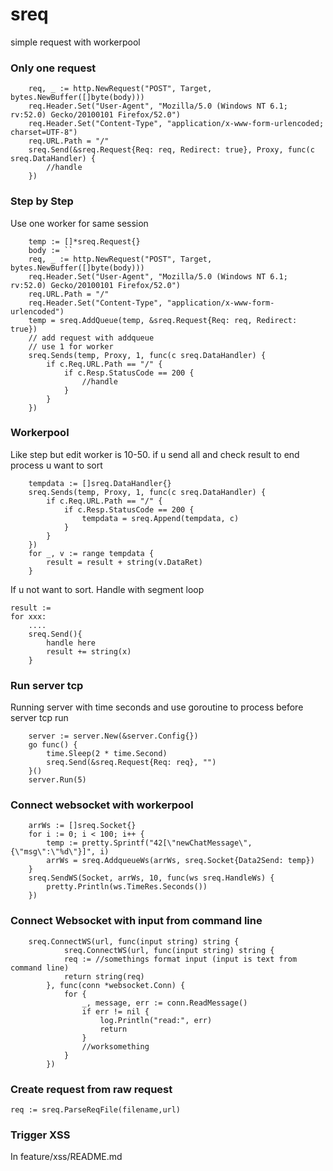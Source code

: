 # sreq
simple request with workerpool

### Only one request
```
	req, _ := http.NewRequest("POST", Target, bytes.NewBuffer([]byte(body)))
	req.Header.Set("User-Agent", "Mozilla/5.0 (Windows NT 6.1; rv:52.0) Gecko/20100101 Firefox/52.0")
	req.Header.Set("Content-Type", "application/x-www-form-urlencoded; charset=UTF-8")
	req.URL.Path = "/"
	sreq.Send(&sreq.Request{Req: req, Redirect: true}, Proxy, func(c sreq.DataHandler) {
		//handle 
	})
```

### Step by Step
Use one worker for same session

```
	temp := []*sreq.Request{}
	body := ``
	req, _ := http.NewRequest("POST", Target, bytes.NewBuffer([]byte(body)))
	req.Header.Set("User-Agent", "Mozilla/5.0 (Windows NT 6.1; rv:52.0) Gecko/20100101 Firefox/52.0")
	req.URL.Path = "/"
	req.Header.Set("Content-Type", "application/x-www-form-urlencoded")
	temp = sreq.AddQueue(temp, &sreq.Request{Req: req, Redirect: true})
	// add request with addqueue
	// use 1 for worker
	sreq.Sends(temp, Proxy, 1, func(c sreq.DataHandler) {
		if c.Req.URL.Path == "/" {
			if c.Resp.StatusCode == 200 {
				//handle
			}
		}
	})
```

### Workerpool
Like step but edit worker is 10-50.
if u send all and check result to end process u want to sort

```
	tempdata := []sreq.DataHandler{}
	sreq.Sends(temp, Proxy, 1, func(c sreq.DataHandler) {
		if c.Req.URL.Path == "/" {
			if c.Resp.StatusCode == 200 {
				tempdata = sreq.Append(tempdata, c)
			}
		}
	})
	for _, v := range tempdata {
		result = result + string(v.DataRet)
	}
```

If u not want to sort. Handle with segment loop

```
result :=
for xxx:
	....
	sreq.Send(){
		handle here
		result += string(x)
	}
```

### Run server tcp
Running server with time seconds and use goroutine to process before server tcp run

```
	server := server.New(&server.Config{})
	go func() {
		time.Sleep(2 * time.Second)
		sreq.Send(&sreq.Request{Req: req}, "")
	}()
	server.Run(5)
```

### Connect websocket with workerpool
```
	arrWs := []sreq.Socket{}
	for i := 0; i < 100; i++ {
		temp := pretty.Sprintf("42[\"newChatMessage\",{\"msg\":\"%d\"}]", i)
		arrWs = sreq.AddqueueWs(arrWs, sreq.Socket{Data2Send: temp})
	}
	sreq.SendWS(Socket, arrWs, 10, func(ws sreq.HandleWs) {
		pretty.Println(ws.TimeRes.Seconds())
	})
```

### Connect Websocket with input from command line
```
	sreq.ConnectWS(url, func(input string) string {
			sreq.ConnectWS(url, func(input string) string {
			req := //somethings format input (input is text from command line)
			return string(req)
		}, func(conn *websocket.Conn) {
			for {
				_, message, err := conn.ReadMessage()
				if err != nil {
					log.Println("read:", err)
					return
				}
				//worksomething
			}
		})
```

### Create request from raw request
```
req := sreq.ParseReqFile(filename,url)
```

### Trigger XSS

In feature/xss/README.md